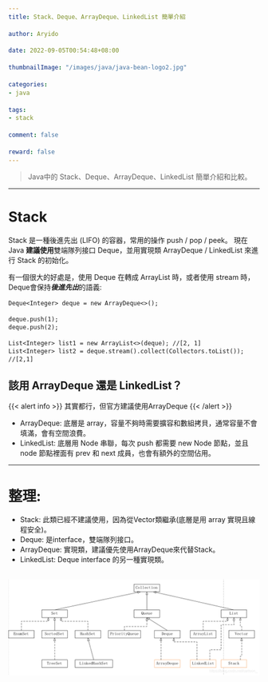 ```yaml
---
title: Stack、Deque、ArrayDeque、LinkedList 簡單介紹

author: Aryido

date: 2022-09-05T00:54:48+08:00

thumbnailImage: "/images/java/java-bean-logo2.jpg"

categories:
- java

tags:
- stack

comment: false

reward: false
---
```

<!--BODY-->
> Java中的 Stack、Deque、ArrayDeque、LinkedList 簡單介紹和比較。

<!--more-->

---

# Stack
Stack 是一種後進先出 (LIFO) 的容器，常用的操作 push / pop / peek。 現在 Java **建議使用**雙端隊列接口 Deque，並用實現類 ArrayDeque / LinkedList 來進行 Stack 的初始化。

有一個很大的好處是，使用 Deque 在轉成 ArrayList 時，或者使用 stream 時，Deque會保持***後進先出***的語義:
```
Deque<Integer> deque = new ArrayDeque<>();

deque.push(1);
deque.push(2);

List<Integer> list1 = new ArrayList<>(deque); //[2, 1]
List<Integer> list2 = deque.stream().collect(Collectors.toList()); //[2,1]

```
## 該用 ArrayDeque 還是 LinkedList？

{{< alert info >}}
其實都行，但官方建議使用ArrayDeque
{{< /alert >}}


- ArrayDeque: 底層是 array，容量不夠時需要擴容和數組拷貝，通常容量不會填滿，會有空間浪費。
- LinkedList: 底層用 Node 串聯，每次 push 都需要 new Node 節點，並且 node 節點裡面有 prev 和 next 成員，也會有額外的空間佔用。

---

# 整理:
- Stack: 此類已經不建議使用，因為從Vector類繼承(底層是用 array 實現且線程安全)。
- Deque: 是interface，雙端隊列接口。
- ArrayDeque: 實現類，建議優先使用ArrayDeque來代替Stack。
- LinkedList: Deque interface 的另一種實現類。

![class圖展示](/images/java/collection-tree.jpg)
---